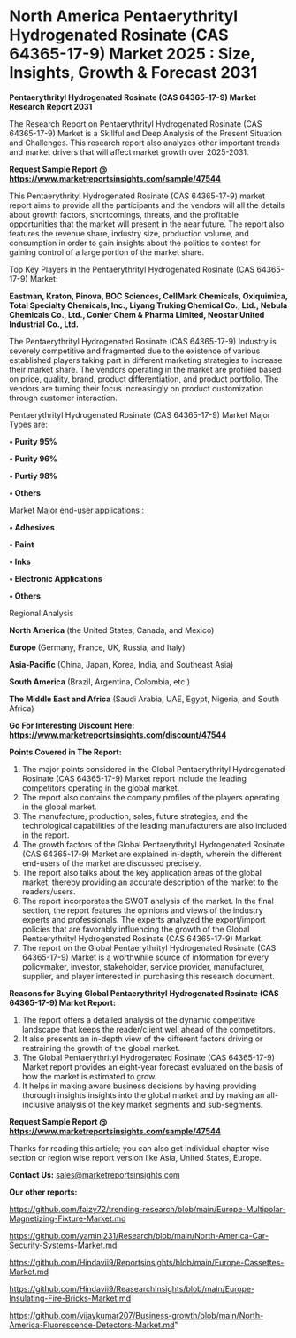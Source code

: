 # North America Pentaerythrityl Hydrogenated Rosinate (CAS 64365-17-9) Market 2025 : Size, Insights, Growth & Forecast 2031

<strong>Pentaerythrityl Hydrogenated Rosinate (CAS 64365-17-9) Market Research Report 2031</strong>

The Research Report on Pentaerythrityl Hydrogenated Rosinate (CAS 64365-17-9) Market is a Skillful and Deep Analysis of the Present Situation and Challenges. This research report also analyzes other important trends and market drivers that will affect market growth over 2025-2031.

<strong>Request Sample Report @ <a href=https://www.marketreportsinsights.com/sample/47544>https://www.marketreportsinsights.com/sample/47544</a></strong>

This Pentaerythrityl Hydrogenated Rosinate (CAS 64365-17-9) market report aims to provide all the participants and the vendors will all the details about growth factors, shortcomings, threats, and the profitable opportunities that the market will present in the near future. The report also features the revenue share, industry size, production volume, and consumption in order to gain insights about the politics to contest for gaining control of a large portion of the market share.

Top Key Players in the Pentaerythrityl Hydrogenated Rosinate (CAS 64365-17-9) Market:

<strong>Eastman, Kraton, Pinova, BOC Sciences, CellMark Chemicals, Oxiquimica, Total Specialty Chemicals, Inc., Liyang Truking Chemical Co., Ltd., Nebula Chemicals Co., Ltd., Conier Chem & Pharma Limited, Neostar United Industrial Co., Ltd.</strong>

The Pentaerythrityl Hydrogenated Rosinate (CAS 64365-17-9) Industry is severely competitive and fragmented due to the existence of various established players taking part in different marketing strategies to increase their market share. The vendors operating in the market are profiled based on price, quality, brand, product differentiation, and product portfolio. The vendors are turning their focus increasingly on product customization through customer interaction.

Pentaerythrityl Hydrogenated Rosinate (CAS 64365-17-9) Market Major Types are:

<strong>•  Purity 95%

•  Purity 96%

•  Purtiy 98%

•  Others</strong>

Market Major end-user applications :

<strong>•  Adhesives

•  Paint

•  Inks

•  Electronic Applications

•  Others</strong>

Regional Analysis

</u><strong><b>North America</b></strong> (the United States, Canada, and Mexico)

<strong><b>Europe </b></strong>(Germany, France, UK, Russia, and Italy)

<strong><b>Asia-Pacific</b></strong> (China, Japan, Korea, India, and Southeast Asia)

<strong><b>South America</b></strong> (Brazil, Argentina, Colombia, etc.)

<strong><b>The Middle East and Africa</b></strong> (Saudi Arabia, UAE, Egypt, Nigeria, and South Africa)

<strong>Go For Interesting Discount Here: <a href=https://www.marketreportsinsights.com/discount/47544>https://www.marketreportsinsights.com/discount/47544</a></strong>

<strong>Points Covered in The Report:</strong>
<ol>
  <li>The major points considered in the Global Pentaerythrityl Hydrogenated Rosinate (CAS 64365-17-9) Market report include the leading competitors operating in the global market.</li>
  <li>The report also contains the company profiles of the players operating in the global market.</li>
  <li>The manufacture, production, sales, future strategies, and the technological capabilities of the leading manufacturers are also included in the report.</li>
  <li>The growth factors of the Global Pentaerythrityl Hydrogenated Rosinate (CAS 64365-17-9) Market are explained in-depth, wherein the different end-users of the market are discussed precisely.</li>
  <li>The report also talks about the key application areas of the global market, thereby providing an accurate description of the market to the readers/users.</li>
  <li>The report incorporates the SWOT analysis of the market. In the final section, the report features the opinions and views of the industry experts and professionals. The experts analyzed the export/import policies that are favorably influencing the growth of the Global Pentaerythrityl Hydrogenated Rosinate (CAS 64365-17-9) Market.</li>
  <li>The report on the Global Pentaerythrityl Hydrogenated Rosinate (CAS 64365-17-9) Market is a worthwhile source of information for every policymaker, investor, stakeholder, service provider, manufacturer, supplier, and player interested in purchasing this research document.</li>
</ol>
<strong>Reasons for Buying Global Pentaerythrityl Hydrogenated Rosinate (CAS 64365-17-9) Market Report:</strong>

<ol>
  <li>The report offers a detailed analysis of the dynamic competitive landscape that keeps the reader/client well ahead of the competitors.</li>
  <li>It also presents an in-depth view of the different factors driving or restraining the growth of the global market.</li>
  <li>The Global Pentaerythrityl Hydrogenated Rosinate (CAS 64365-17-9) Market report provides an eight-year forecast evaluated on the basis of how the market is estimated to grow.</li>
  <li>It helps in making aware business decisions by having providing thorough insights insights into the global market and by making an all-inclusive analysis of the key market segments and sub-segments.</li>
</ol>
<strong>Request Sample Report @ <a href=https://www.marketreportsinsights.com/sample/47544>https://www.marketreportsinsights.com/sample/47544</a></strong>


Thanks for reading this article; you can also get individual chapter wise section or region wise report version like Asia, United States, Europe.

<strong>Contact Us:</strong>
sales@marketreportsinsights.com

<strong>Our other reports:</strong>

<a href=https://github.com/faizy72/trending-research/blob/main/Europe-Multipolar-Magnetizing-Fixture-Market.md>https://github.com/faizy72/trending-research/blob/main/Europe-Multipolar-Magnetizing-Fixture-Market.md</a>

<a href=https://github.com/yamini231/Research/blob/main/North-America-Car-Security-Systems-Market.md>https://github.com/yamini231/Research/blob/main/North-America-Car-Security-Systems-Market.md</a>

<a href=https://github.com/Hindavii9/Reportsinsights/blob/main/Europe-Cassettes-Market.md>https://github.com/Hindavii9/Reportsinsights/blob/main/Europe-Cassettes-Market.md</a>

<a href=https://github.com/Hindavii9/ReasearchInsights/blob/main/Europe-Insulating-Fire-Bricks-Market.md>https://github.com/Hindavii9/ReasearchInsights/blob/main/Europe-Insulating-Fire-Bricks-Market.md</a>

<a href=https://github.com/vijaykumar207/Business-growth/blob/main/North-America-Fluorescence-Detectors-Market.md>https://github.com/vijaykumar207/Business-growth/blob/main/North-America-Fluorescence-Detectors-Market.md</a>"
